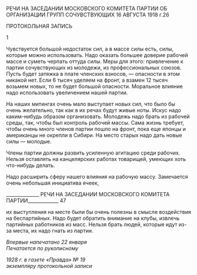 РЕЧИ НА ЗАСЕДАНИИ МОСКОВСКОГО КОМИТЕТА ПАРТИИ ОБ ОРГАНИЗАЦИИ ГРУПП СОЧУВСТВУЮЩИХ 16 АВГУСТА 1918 г.26

ПРОТОКОЛЬНАЯ ЗАПИСЬ

1

Чувствуется большой недостаток сил, а в массе силы есть, силы, которые можно ис­пользовать. Надо оказать большее доверие рабочей массе и суметь черпать оттуда си­лы. Меры для этого: привлечение к партии сочувствующих из молодежи, из профес­сиональных союзов. Пусть будет затяжка в плате членских взносов, — опасности в этом никакой нет. Если 6 тысяч уделяем на фронт, а взамен 12 тысяч возьмем новых, то не будет большой опасности. Моральное влияние надо использовать увеличением на­шей партии.

На наших митингах очень мало выступает новых сил, что было бы очень желатель­но, так как в их речах будут живые ноты. Искус надо каким-нибудь образом организо­вать. Молодежь надо брать из рабочей среды, так, чтобы был контроль рабочей массы. Сама жизнь требует, чтобы очень много членов партии пошло на фронт, пока еще японцы и американцы не окрепли в Сибири. На место старых надо дать новые силы — молодые.

Члены партии должны развить усиленную агитацию среди рабочих. Нельзя остав­лять на канцелярских работах товарищей, умеющих хоть что-нибудь делать.

Надо расширить сферу нашего влияния на рабочую массу. Замечается очень не­большая инициатива ячеек,

  

______________ РЕЧИ НА ЗАСЕДАНИИ МОСКОВСКОГО КОМИТЕТА ПАРТИИ_____________ 47

их выступления на месте были бы очень полезны в смысле воздействия на беспартий­ных. Надо будет обратить внимание на клубы, извлечь партийных работников из масс. Нельзя брать людей, которые идут из-за места, их надо гнать из партии.

_Впервые напечатано 22 января                                                         Печатается по рукописному_

_1928 г. в газете «Правда» № 19                                                     экземпляру протокольной записи_